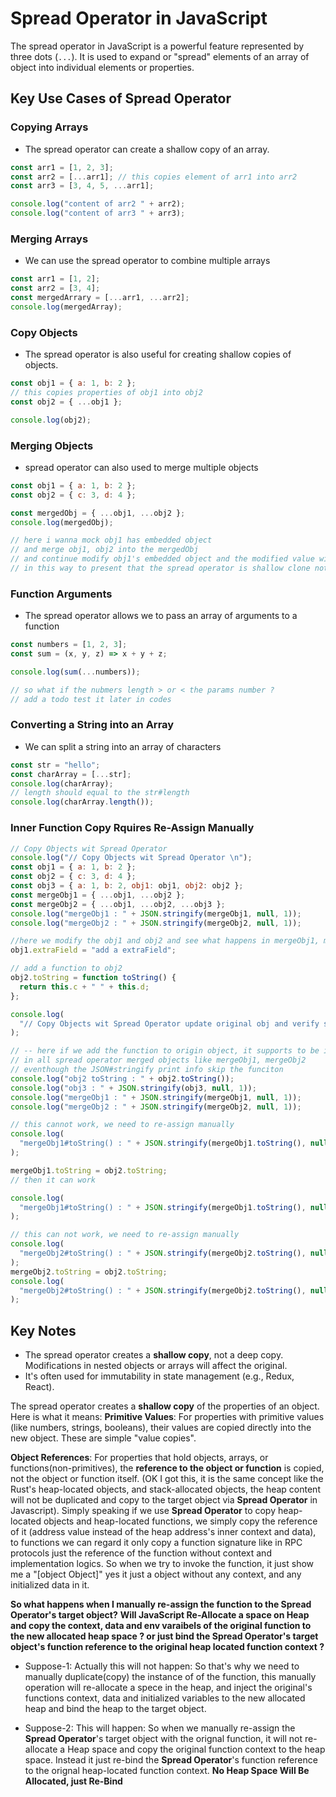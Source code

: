# Spread Operator in JavaScript

The spread operator in JavaScript is a powerful feature represented by three dots (`...`). It is used to expand or "spread" elements of an array of object into individual elements or properties.

## Key Use Cases of Spread Operator

### Copying Arrays

- The spread operator can create a shallow copy of an array.

```javascript
const arr1 = [1, 2, 3];
const arr2 = [...arr1]; // this copies element of arr1 into arr2
const arr3 = [3, 4, 5, ...arr1];

console.log("content of arr2 " + arr2);
console.log("content of arr3 " + arr3);
```

### Merging Arrays

- We can use the spread operator to combine multiple arrays

```javascript
const arr1 = [1, 2];
const arr2 = [3, 4];
const mergedArrary = [...arr1, ...arr2];
console.log(mergedArray);
```

### Copy Objects

- The spread operator is also useful for creating shallow copies of objects.

```javascript
const obj1 = { a: 1, b: 2 };
// this copies properties of obj1 into obj2
const obj2 = { ...obj1 };

console.log(obj2);
```

### Merging Objects

- spread operator can also used to merge multiple objects

```javascript
const obj1 = { a: 1, b: 2 };
const obj2 = { c: 3, d: 4 };

const mergedObj = { ...obj1, ...obj2 };
console.log(mergedObj);

// here i wanna mock obj1 has embedded object
// and merge obj1, obj2 into the mergedObj
// and continue modify obj1's embedded object and the modified value will show in mergedObje
// in this way to present that the spread operator is shallow clone not the deep clone
```

### Function Arguments

- The spread operator allows we to pass an array of arguments to a function

```javascript
const numbers = [1, 2, 3];
const sum = (x, y, z) => x + y + z;

console.log(sum(...numbers));

// so what if the nubmers length > or < the params number ?
// add a todo test it later in codes
```

### Converting a String into an Array

- We can split a string into an array of characters

```javascript
const str = "hello";
const charArray = [...str];
console.log(charArray);
// length should equal to the str#length
console.log(charArray.length());
```

### Inner Function Copy Rquires Re-Assign Manually

```javascript
// Copy Objects wit Spread Operator
console.log("// Copy Objects wit Spread Operator \n");
const obj1 = { a: 1, b: 2 };
const obj2 = { c: 3, d: 4 };
const obj3 = { a: 1, b: 2, obj1: obj1, obj2: obj2 };
const mergeObj1 = { ...obj1, ...obj2 };
const mergeObj2 = { ...obj1, ...obj2, ...obj3 };
console.log("mergeObj1 : " + JSON.stringify(mergeObj1, null, 1));
console.log("mergeObj2 : " + JSON.stringify(mergeObj2, null, 1));

//here we modify the obj1 and obj2 and see what happens in mergeObj1, megeObj2 and obj3
obj1.extraField = "add a extraField";

// add a function to obj2
obj2.toString = function toString() {
  return this.c + " " + this.d;
};

console.log(
  "// Copy Objects wit Spread Operator update original obj and verify shallow copy\n"
);

// -- here if we add the function to origin object, it supports to be invoked
// in all spread operator merged objects like mergeObj1, mergeObj2
// eventhough the JSON#stringify print info skip the funciton
console.log("obj2 toString : " + obj2.toString());
console.log("obj3 : " + JSON.stringify(obj3, null, 1));
console.log("mergeObj1 : " + JSON.stringify(mergeObj1, null, 1));
console.log("mergeObj2 : " + JSON.stringify(mergeObj2, null, 1));

// this cannot work, we need to re-assign manually
console.log(
  "mergeObj1#toString() : " + JSON.stringify(mergeObj1.toString(), null, 1)
);

mergeObj1.toString = obj2.toString;
// then it can work

console.log(
  "mergeObj1#toString() : " + JSON.stringify(mergeObj1.toString(), null, 1)
);

// this can not work, we need to re-assign manually
console.log(
  "mergeObj2#toString() : " + JSON.stringify(mergeObj2.toString(), null, 1)
);
mergeObj2.toString = obj2.toString;
console.log(
  "mergeObj2#toString() : " + JSON.stringify(mergeObj2.toString(), null, 1)
);
```

## Key Notes

- The spread operator creates a **shallow copy**, not a deep copy. Modifications in nested objects or arrays will affect the original.
- It's often used for immutability in state management (e.g., Redux, React).

The spread operator creates a **shallow copy** of the properties of an object. Here is what it means:
**Primitive Values**:
For properties with primitive values (like numbers, strings, booleans), their values are copied directly into the new object. These are simple "value copies".

**Object References**:
For properties that hold objects, arrays, or functions(non-primitives), the **reference to the object or function** is copied, not the object or function itself. (OK I got this, it is the same concept like the Rust's heap-located objects, and stack-allocated objects, the heap content will not be duplicated and copy to the target object via **Spread Operator** in Javascript). Simply speaking if we use **Spread Operator** to copy heap-located objects and heap-located functions, we simply copy the reference of it (address value instead of the heap address's inner context and data), to functions we can regard it only copy a function signature like in RPC protocols just the reference of the function without context and implementation logics. So when we try to invoke the function, it just show me a "[object Object]" yes it just a object without any context, and any initialized data in it.

**So what happens when I manually re-assign the function to the Spread Operator's target object?**
**Will JavaScript Re-Allocate a space on Heap and copy the context, data and env varaibels of the original function to the new allocated heap space ? or just bind the Spread Operator's target object's function reference to the original heap located function context ?**

- Suppose-1: Actually this will not happen: So that's why we need to manually duplicate(copy) the instance of of the function, this manually operation will re-allocate a spece in the heap, and inject the original's functions context, data and initialized variables to the new allocated heap and bind the heap to the target object.

- Suppose-2: This will happen: So when we manually re-assign the **Spread Operator**'s target object with the orignal function, it will not re-allocate a Heap space and copy the original function context to the heap space.
  Instead it just re-bind the **Spread Operator**'s function reference to the orignal heap-located function context. **No Heap Space Will Be Allocated, just Re-Bind**
